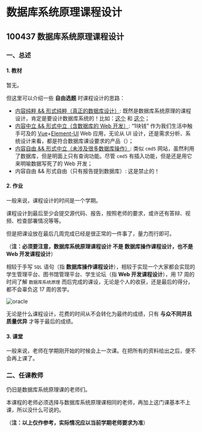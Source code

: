 # 数据库系统原理课程设计

## 100437 数据库系统原理课程设计

### 一、总述

#### 1. 教材

暂无。

但这里可以介绍一些 **自由选题** 时课程设计的思路：

* [内容纯粹 && 形式纯粹（真正的数据库设计）](https://en.wikipedia.org/wiki/Database): 既然是数据库系统原理的课程设计，肯定是要设计数据库系统的！比如：[这个](https://github.com/wwwyanxin/wyxDBMS) 和 [这个](https://github.com/donglinz/database)；
* [内容中立 && 形式中立（含数据库的 Web 开发）](https://1.tongji.edu.cn/): “1块钱” 作为我们生活中触手可及的 [Vue](https://vuejs.org/v2/guide/)+[Element-UI](https://element.eleme.io/#/en-US) Web 应用，无论从 UI 设计，还是需求分析、系统设计来看，都是符合数据库课设要求的产品（）；
* [内容自由 && 形式中立（未涉及很多数据库操作）](https://www.cmd5.com/): 类似 `cmd5` 网站，虽然利用了数据库，但是明面上只有查询功能。尽管 `cmd5` 有插入功能，但是还是用它来明喻数据写死了的 Web 开发；
* 内容自由 && 形式自由（只有报告提到数据库）: 这是禁止的！

#### 2. 作业

一般来说，课程设计的时间是一个学期。

课程设计到最后至少会提交源代码、报告，按照老师的要求，或许还有答辩、视频、检查部署情况等等。

但是把课设放在最后几周完成已经是很正常的一件事了，量力而行即可。

（**注：必须要注意，数据库系统原理课程设计 不是 数据库操作课程设计，也不是 Web 开发课程设计**）

相较于手写 `SQL` 语句（指 **数据库操作课程设计**），相较于实现一个大家都会实现的学生管理平台、图书馆管理平台、学生论坛（指 **Web 开发课程设计**），用 17 周的时间了解 `数据库系统原理` 而后完成的课设，无论是个人的收获，还是最后的得分，都不会辜负这 17 周的苦学。

![oracle](./img/oracle.jpg)

无论是什么课程设计，花费的时间从不会转化为最终的成绩，只有 **与众不同并且质量优异** 才等于最后的成绩。

#### 3. 课堂

一般来说，老师在学期刚开始的时候会上一次课。在把所有的资料给出之后，便不会再上课了。

### 二、任课教师

仍旧是数据库系统原理课的老师们。

本课程的老师必须选择与数据库系统原理课相同的老师，再加上这门课基本不上课，所以没什么可说的。

（**注：以上仅作参考，实际情况应以当前学期老师要求为准**）
